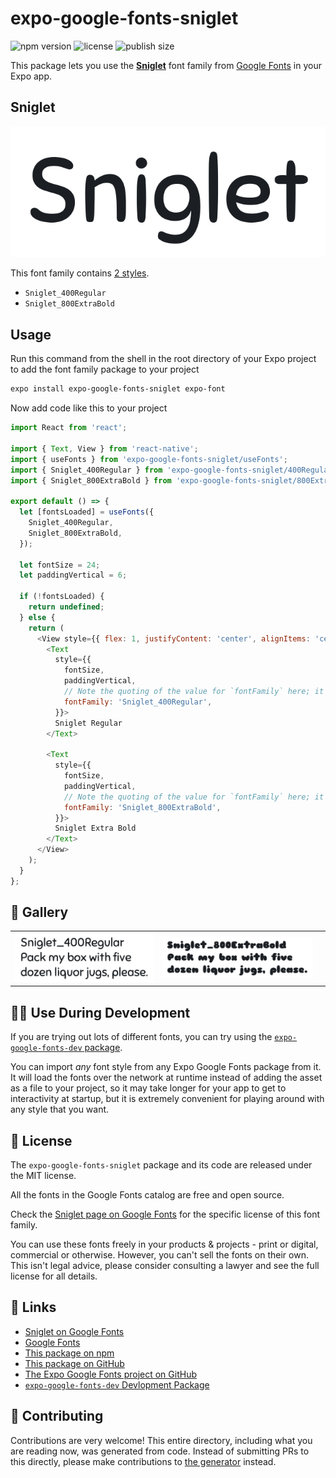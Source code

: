 # expo-google-fonts-sniglet

![npm version](https://flat.badgen.net/npm/v/expo-google-fonts-sniglet)
![license](https://flat.badgen.net/github/license/expo/google-fonts)
![publish size](https://flat.badgen.net/packagephobia/install/expo-google-fonts-sniglet)

This package lets you use the [**Sniglet**](https://fonts.google.com/specimen/Sniglet) font family from [Google Fonts](https://fonts.google.com/) in your Expo app.

## Sniglet

![Sniglet](./font-family.png)

This font family contains [2 styles](#-gallery).

- `Sniglet_400Regular`
- `Sniglet_800ExtraBold`

## Usage

Run this command from the shell in the root directory of your Expo project to add the font family package to your project
```sh
expo install expo-google-fonts-sniglet expo-font
```

Now add code like this to your project
```js
import React from 'react';

import { Text, View } from 'react-native';
import { useFonts } from 'expo-google-fonts-sniglet/useFonts';
import { Sniglet_400Regular } from 'expo-google-fonts-sniglet/400Regular';
import { Sniglet_800ExtraBold } from 'expo-google-fonts-sniglet/800ExtraBold';

export default () => {
  let [fontsLoaded] = useFonts({
    Sniglet_400Regular,
    Sniglet_800ExtraBold,
  });

  let fontSize = 24;
  let paddingVertical = 6;

  if (!fontsLoaded) {
    return undefined;
  } else {
    return (
      <View style={{ flex: 1, justifyContent: 'center', alignItems: 'center' }}>
        <Text
          style={{
            fontSize,
            paddingVertical,
            // Note the quoting of the value for `fontFamily` here; it expects a string!
            fontFamily: 'Sniglet_400Regular',
          }}>
          Sniglet Regular
        </Text>

        <Text
          style={{
            fontSize,
            paddingVertical,
            // Note the quoting of the value for `fontFamily` here; it expects a string!
            fontFamily: 'Sniglet_800ExtraBold',
          }}>
          Sniglet Extra Bold
        </Text>
      </View>
    );
  }
};

```

## 🔡 Gallery


||||
|-|-|-|
|![Sniglet_400Regular](.//400Regular/Sniglet_400Regular.ttf.png)|![Sniglet_800ExtraBold](.//800ExtraBold/Sniglet_800ExtraBold.ttf.png)|||


## 👩‍💻 Use During Development

If you are trying out lots of different fonts, you can try using the [`expo-google-fonts-dev` package](https://github.com/freeboub/google-fonts/tree/master/font-packages/dev#readme).

You can import *any* font style from any Expo Google Fonts package from it. It will load the fonts
over the network at runtime instead of adding the asset as a file to your project, so it may take longer
for your app to get to interactivity at startup, but it is extremely convenient
for playing around with any style that you want.

## 📖 License

The `expo-google-fonts-sniglet` package and its code are released under the MIT license.

All the fonts in the Google Fonts catalog are free and open source.

Check the [Sniglet page on Google Fonts](https://fonts.google.com/specimen/Sniglet) for the specific license of this font family.

You can use these fonts freely in your products & projects - print or digital, commercial or otherwise. However, you can't sell the fonts on their own. This isn't legal advice, please consider consulting a lawyer and see the full license for all details.

## 🔗 Links

- [Sniglet on Google Fonts](https://fonts.google.com/specimen/Sniglet)
- [Google Fonts](https://fonts.google.com/)
- [This package on npm](https://www.npmjs.com/package/expo-google-fonts-sniglet)
- [This package on GitHub](https://github.com/freeboub/google-fonts/tree/master/font-packages/sniglet)
- [The Expo Google Fonts project on GitHub](https://github.com/freeboub/google-fonts)
- [`expo-google-fonts-dev` Devlopment Package](https://github.com/freeboub/google-fonts/tree/master/font-packages/dev)

## 🤝 Contributing

Contributions are very welcome! This entire directory, including what you are reading now, was generated from code. Instead of submitting PRs to this directly, please make contributions to [the generator](https://github.com/freeboub/google-fonts/tree/master/packages/generator) instead.
